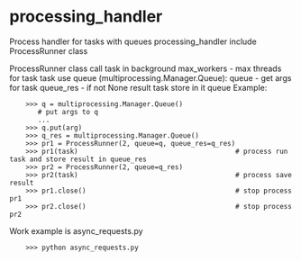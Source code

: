 # processing_handler
Process handler for tasks with queues
processing_handler include ProcessRunner class

ProcessRunner class call task in background
        max_workers - max threads for task
        task use queue (multiprocessing.Manager.Queue):
            queue - get args for task
            queue_res - if not None result task store in it queue
    Example:
        
        >>> q = multiprocessing.Manager.Queue()
           # put args to q
           ...
        >>> q.put(arg)
        >>> q_res = multiprocessing.Manager.Queue()
        >>> pr1 = ProcessRunner(2, queue=q, queue_res=q_res)
        >>> pr1(task)                                       # process run task and store result in queue_res
        >>> pr2 = ProcessRunner(2, queue=q_res)
        >>> pr2(task)                                       # process save result
        >>> pr1.close()                                     # stop process pr1
        >>> pr2.close()                                     # stop process pr2
        
        
        
Work example is async_requests.py
        
        >>> python async_requests.py

